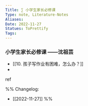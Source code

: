 ```yaml
---
Title: ∑ 小学生家长必修课 
Type: note, Literature-Notes
Aliases: 
Date: 2022-11-27
Statues: ToPrettify 
Tags: 
---
```


### 小学生家长必修课 ——沈祖芸
- [[10. 孩子写作业有困难，怎么办？]]
- 











ref

%%
Changelog:
- [[2022-11-27]]
%%

